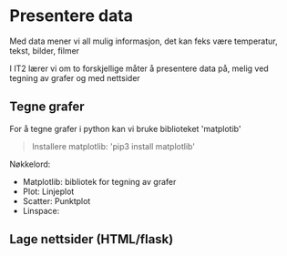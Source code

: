 # Presentere data

Med data mener vi all mulig informasjon, det kan feks være temperatur, tekst, bilder, filmer

I IT2 lærer vi om to forskjellige måter å presentere data på, melig ved tegning av grafer og med nettsider

## Tegne grafer

For å tegne grafer i python kan vi bruke biblioteket 'matplotib'

> Installere matplotlib: 'pip3 install matplotlib'

Nøkkelord:
- Matplotlib: bibliotek for tegning av grafer
- Plot: Linjeplot 
- Scatter: Punktplot
- Linspace: 

## Lage nettsider (HTML/flask)

